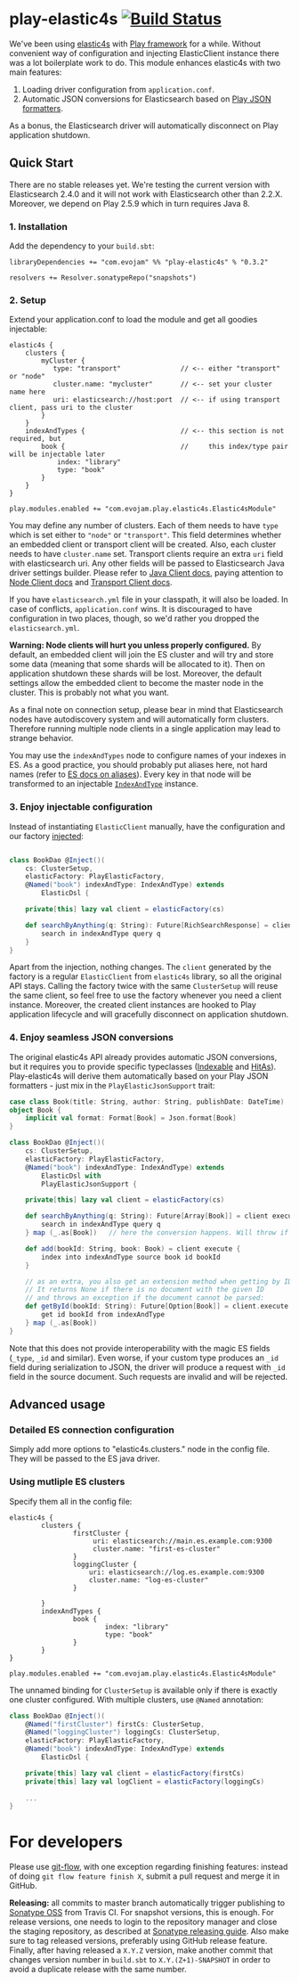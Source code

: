 play-elastic4s [![Build Status](https://travis-ci.org/evojam/play-elastic4s.svg?branch=master)](https://travis-ci.org/evojam/play-elastic4s)
===========================

We've been using [elastic4s](https://github.com/sksamuel/elastic4s) with [Play framework](https://www.playframework.com/) for a while.
Without convenient way of configuration and injecting ElasticClient instance there was a lot boilerplate work to do.
This module enhances elastic4s with two main features:

1. Loading driver configuration from `application.conf`.
1. Automatic JSON conversions for Elasticsearch based on [Play JSON formatters](https://www.playframework.com/documentation/2.4.x/ScalaJson).

As a bonus, the Elasticsearch driver will automatically disconnect on Play application shutdown.


Quick Start
-----------

There are no stable releases yet. We're testing the current version
with Elasticsearch 2.4.0 and it will not work with Elasticsearch other
than 2.2.X. Moreover, we depend on Play 2.5.9 which in turn requires Java 8.

### 1. Installation


Add the dependency to your `build.sbt`:

	libraryDependencies += "com.evojam" %% "play-elastic4s" % "0.3.2"

	resolvers += Resolver.sonatypeRepo("snapshots")


### 2. Setup

Extend your application.conf to load the module and get all goodies injectable:

```hocon
elastic4s {
    clusters {
        myCluster {
           type: "transport"               // <-- either "transport" or "node"
           cluster.name: "mycluster"       // <-- set your cluster name here
           uri: elasticsearch://host:port  // <-- if using transport client, pass uri to the cluster
        }
    }
    indexAndTypes {                        // <-- this section is not required, but
        book {                             //     this index/type pair will be injectable later
            index: "library"
            type: "book"
        }
    }
}

play.modules.enabled += "com.evojam.play.elastic4s.Elastic4sModule"
```

You may define any number of clusters. Each of them needs to have `type` which
is set either to `"node"` or `"transport"`. This field determines whether an
embedded client or transport client will be created. Also, each cluster needs to
have `cluster.name` set. Transport clients require an extra `uri` field with
elasticsearch uri. Any other fields will be passed to Elasticsearch Java driver
settings builder. Please refer to [Java Client docs], paying attention to [Node
Client docs] and [Transport Client docs].

  [Java Client docs]: https://www.elastic.co/guide/en/elasticsearch/client/java-api/current/client.html
  [Node Client docs]: https://www.elastic.co/guide/en/elasticsearch/client/java-api/current/node-client.html
  [Transport Client docs]: https://www.elastic.co/guide/en/elasticsearch/client/java-api/current/transport-client.html

If you have `elasticsearch.yml` file in your classpath, it will also be loaded.
In case of conflicts, `application.conf` wins. It is discouraged to have
configuration in two places, though, so we'd rather you dropped the
`elasticsearch.yml`.

**Warning: Node clients will hurt you unless properly configured.** By default,
an embedded client will join the ES cluster and will try and store some data
(meaning that some shards will be allocated to it). Then on application shutdown
these shards will be lost. Moreover, the default settings allow the embedded
client to become the master node in the cluster. This is probably not what you
want.

As a final note on connection setup, please bear in mind that Elasticsearch
nodes have autodiscovery system and will automatically form clusters. Therefore
running multiple node clients in a single application may lead to strange
behavior.

You may use the `indexAndTypes` node to configure names of your indexes in ES.
As a good practice, you should probably put aliases here, not hard names
(refer to [ES docs on aliases](https://www.elastic.co/guide/en/elasticsearch/reference/current/indices-aliases.html)). Every key in that node will be transformed to
an injectable [`IndexAndType`](https://github.com/sksamuel/elastic4s/blob/master/elastic4s-core/src/main/scala/com/sksamuel/elastic4s/IndexAndTypes.scala) instance.

### 3. Enjoy injectable configuration

Instead of instantiating `ElasticClient` manually, have the configuration
and our factory [injected](https://www.playframework.com/documentation/2.4.x/ScalaDependencyInjection):

```scala

class BookDao @Inject()(
	cs: ClusterSetup,
	elasticFactory: PlayElasticFactory,
	@Named("book") indexAndType: IndexAndType) extends
		ElasticDsl {

	private[this] lazy val client = elasticFactory(cs)

	def searchByAnything(q: String): Future[RichSearchResponse] = client execute {
		search in indexAndType query q
	}
}
```

Apart from the injection, nothing changes. The `client` generated by the factory is a regular `ElasticClient` from `elastic4s` library,
so all the original API stays. Calling the factory twice with the same `ClusterSetup`
will reuse the same client, so feel free to use the factory whenever you need
a client instance. Moreover, the created client instances are hooked to Play
application lifecycle and will gracefully disconnect on application shutdown.

### 4. Enjoy seamless JSON conversions

The original elastic4s API already provides automatic JSON conversions, but it requires you to provide
specific typeclasses ([Indexable](https://github.com/sksamuel/elastic4s#indexing-from-classes)
and [HitAs](https://github.com/sksamuel/elastic4s#search-conversion)). Play-elastic4s will derive them automatically
based on your Play JSON formatters - just mix in the `PlayElasticJsonSupport` trait:

```scala
case class Book(title: String, author: String, publishDate: DateTime)
object Book {
	implicit val format: Format[Book] = Json.format[Book]
}

class BookDao @Inject()(
	cs: ClusterSetup,
	elasticFactory: PlayElasticFactory,
	@Named("book") indexAndType: IndexAndType) extends
		ElasticDsl with
		PlayElasticJsonSupport {

	private[this] lazy val client = elasticFactory(cs)

	def searchByAnything(q: String): Future[Array[Book]] = client execute {
		search in indexAndType query q
	} map (_.as[Book])   // here the conversion happens. Will throw if documents are malformed.

	def add(bookId: String, book: Book) = client execute {
		index into indexAndType source book id bookId
	}

	// as an extra, you also get an extension method when getting by ID.
	// It returns None if there is no document with the given ID
	// and throws an exception if the document cannot be parsed:
	def getById(bookId: String): Future[Option[Book]] = client.execute {
		get id bookId from indexAndType
	} map (_.as[Book])
}
```

Note that this does not provide interoperability with the magic ES fields
(`_type`, `_id` and similar). Even worse, if your custom type produces
an `_id` field during serialization to JSON, the driver will produce
a request with `_id` field in the source document. Such requests are invalid
and will be rejected.

Advanced usage
--------------------------

### Detailed ES connection configuration
Simply add more options to "elastic4s.clusters.<your-cluster>" node in the config file.
They will be passed to the ES java driver.

### Using mutliple ES clusters
Specify them all in the config file:

```hocon
elastic4s {
		clusters {
				firstCluster {
					 uri: elasticsearch://main.es.example.com:9300
					 cluster.name: "first-es-cluster"
				}
				loggingCluster {
					uri: elasticsearch://log.es.example.com:9300
					cluster.name: "log-es-cluster"
				}

		}
		indexAndTypes {
				book {
						index: "library"
						type: "book"
				}
		}
}

play.modules.enabled += "com.evojam.play.elastic4s.Elastic4sModule"
```

The unnamed binding for `ClusterSetup` is available only if there is exactly one cluster configured.
With multiple clusters, use `@Named` annotation:

```scala
class BookDao @Inject()(
	@Named("firstCluster") firstCs: ClusterSetup,
	@Named("loggingCluster") loggingCs: ClusterSetup,
	elasticFactory: PlayElasticFactory,
	@Named("book") indexAndType: IndexAndType) extends
		ElasticDsl {

	private[this] lazy val client = elasticFactory(firstCs)
	private[this] lazy val logClient = elasticFactory(loggingCs)
	
	...
}
```


# For developers

Please use
[git-flow](http://jeffkreeftmeijer.com/2010/why-arent-you-using-git-flow/), with
one exception regarding finishing features: instead of doing `git flow feature
finish X`, submit a pull request and merge it in GitHub.

**Releasing:** all commits to master branch automatically trigger publishing to
[Sonatype OSS] from Travis CI. For snapshot versions, this is enough. For
release versions, one needs to login to the repository manager and close the
staging repository, as described at [Sonatype releasing guide]. Also make sure
to tag released versions, preferably using GitHub release feature. Finally,
after having released a `X.Y.Z` version, make another commit that changes
version number in `build.sbt` to `X.Y.(Z+1)-SNAPSHOT` in order to avoid a
duplicate release with the same number.

  [Sonatype OSS]: https://oss.sonatype.org
  [Sonatype releasing guide]: http://central.sonatype.org/pages/releasing-the-deployment.html
